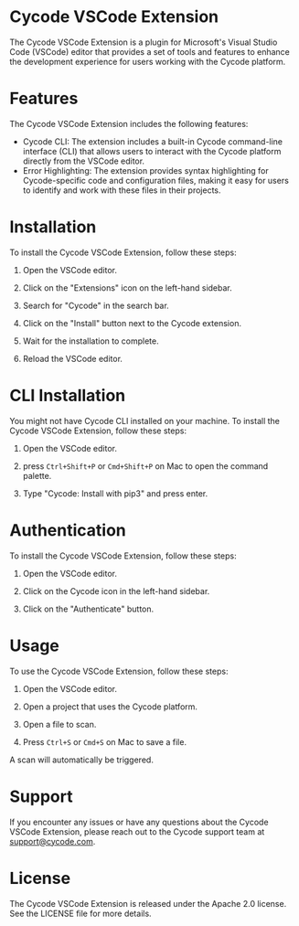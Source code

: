 # Cycode VSCode Extension

The Cycode VSCode Extension is a plugin for Microsoft's Visual Studio Code (VSCode) editor that provides a set of tools and features to enhance the development experience for users working with the Cycode platform.

# Features

The Cycode VSCode Extension includes the following features:

- Cycode CLI: The extension includes a built-in Cycode command-line interface (CLI) that allows users to interact with the Cycode platform directly from the VSCode editor.
- Error Highlighting: The extension provides syntax highlighting for Cycode-specific code and configuration files, making it easy for users to identify and work with these files in their projects.

# Installation

To install the Cycode VSCode Extension, follow these steps:

1. Open the VSCode editor.

2. Click on the "Extensions" icon on the left-hand sidebar.

3. Search for "Cycode" in the search bar.

4. Click on the "Install" button next to the Cycode extension.

5. Wait for the installation to complete.

6. Reload the VSCode editor.


# CLI Installation

You might not have Cycode CLI installed on your machine. To install the Cycode VSCode Extension, follow these steps:

1. Open the VSCode editor.

2. press `Ctrl+Shift+P` or `Cmd+Shift+P` on Mac to open the command palette.

3. Type "Cycode: Install with pip3" and press enter.



# Authentication

To install the Cycode VSCode Extension, follow these steps:

1. Open the VSCode editor.

2. Click on the Cycode icon in the left-hand sidebar.

3. Click on the "Authenticate" button.



# Usage

To use the Cycode VSCode Extension, follow these steps:

1. Open the VSCode editor.

2. Open a project that uses the Cycode platform.

3. Open a file to scan.

4. Press `Ctrl+S` or `Cmd+S` on Mac to save a file.

A scan will automatically be triggered.

# Support

If you encounter any issues or have any questions about the Cycode VSCode Extension, please reach out to the Cycode support team at support@cycode.com.

# License

The Cycode VSCode Extension is released under the Apache 2.0 license. See the LICENSE file for more details.

